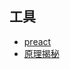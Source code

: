 ## 工具

- [preact](https://www.preactjs.com.cn/guide/v10/hooks)
- [原理揭秘](https://react.iamkasong.com/preparation/idea.html)

